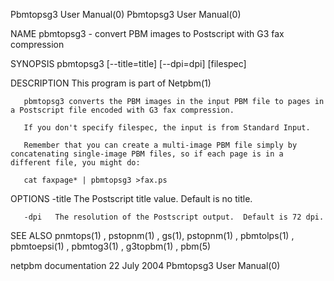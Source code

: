 Pbmtopsg3 User Manual(0)                                                                                                                                                             Pbmtopsg3 User Manual(0)



NAME
       pbmtopsg3 - convert PBM images to Postscript with G3 fax compression


SYNOPSIS
       pbmtopsg3 [--title=title] [--dpi=dpi] [filespec]


DESCRIPTION
       This program is part of Netpbm(1)

       pbmtopsg3 converts the PBM images in the input PBM file to pages in a Postscript file encoded with G3 fax compression.

       If you don't specify filespec, the input is from Standard Input.

       Remember that you can create a multi-image PBM file simply by concatenating single-image PBM files, so if each page is in a different file, you might do:

       cat faxpage* | pbmtopsg3 >fax.ps


OPTIONS
       -title The Postscript title value.  Default is no title.


       -dpi   The resolution of the Postscript output.  Default is 72 dpi.




SEE ALSO
       pnmtops(1) , pstopnm(1) , gs(1), pstopnm(1) , pbmtolps(1) , pbmtoepsi(1) , pbmtog3(1) , g3topbm(1) , pbm(5)



netpbm documentation                                                                             22 July 2004                                                                        Pbmtopsg3 User Manual(0)
